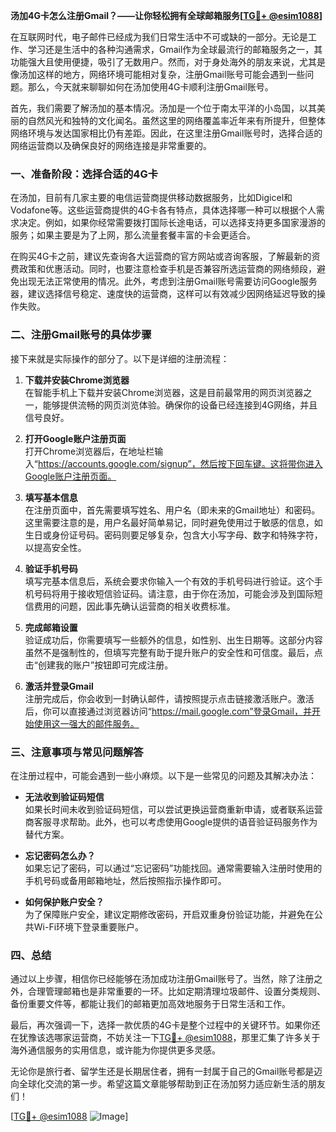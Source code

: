 **汤加4G卡怎么注册Gmail？——让你轻松拥有全球邮箱服务[[TG💪+ @esim1088](https://t.me/s/esim1088)]**

在互联网时代，电子邮件已经成为我们日常生活中不可或缺的一部分。无论是工作、学习还是生活中的各种沟通需求，Gmail作为全球最流行的邮箱服务之一，其功能强大且使用便捷，吸引了无数用户。然而，对于身处海外的朋友来说，尤其是像汤加这样的地方，网络环境可能相对复杂，注册Gmail账号可能会遇到一些问题。那么，今天就来聊聊如何在汤加使用4G卡顺利注册Gmail账号。

首先，我们需要了解汤加的基本情况。汤加是一个位于南太平洋的小岛国，以其美丽的自然风光和独特的文化闻名。虽然这里的网络覆盖率近年来有所提升，但整体网络环境与发达国家相比仍有差距。因此，在这里注册Gmail账号时，选择合适的网络运营商以及确保良好的网络连接是非常重要的。

### **一、准备阶段：选择合适的4G卡**

在汤加，目前有几家主要的电信运营商提供移动数据服务，比如Digicel和Vodafone等。这些运营商提供的4G卡各有特点，具体选择哪一种可以根据个人需求决定。例如，如果你经常需要拨打国际长途电话，可以选择支持更多国家漫游的服务；如果主要是为了上网，那么流量套餐丰富的卡会更适合。

在购买4G卡之前，建议先查询各大运营商的官方网站或咨询客服，了解最新的资费政策和优惠活动。同时，也要注意检查手机是否兼容所选运营商的网络频段，避免出现无法正常使用的情况。此外，考虑到注册Gmail账号需要访问Google服务器，建议选择信号稳定、速度快的运营商，这样可以有效减少因网络延迟导致的操作失败。

### **二、注册Gmail账号的具体步骤**

接下来就是实际操作的部分了。以下是详细的注册流程：

1. **下载并安装Chrome浏览器**  
   在智能手机上下载并安装Chrome浏览器，这是目前最常用的网页浏览器之一，能够提供流畅的网页浏览体验。确保你的设备已经连接到4G网络，并且信号良好。

2. **打开Google账户注册页面**  
   打开Chrome浏览器后，在地址栏输入“https://accounts.google.com/signup”，然后按下回车键。这将带你进入Google账户注册页面。

3. **填写基本信息**  
   在注册页面中，首先需要填写姓名、用户名（即未来的Gmail地址）和密码。这里需要注意的是，用户名最好简单易记，同时避免使用过于敏感的信息，如生日或身份证号码。密码则要足够复杂，包含大小写字母、数字和特殊字符，以提高安全性。

4. **验证手机号码**  
   填写完基本信息后，系统会要求你输入一个有效的手机号码进行验证。这个手机号码将用于接收短信验证码。请注意，由于你在汤加，可能会涉及到国际短信费用的问题，因此事先确认运营商的相关收费标准。

5. **完成邮箱设置**  
   验证成功后，你需要填写一些额外的信息，如性别、出生日期等。这部分内容虽然不是强制性的，但填写完整有助于提升账户的安全性和可信度。最后，点击“创建我的账户”按钮即可完成注册。

6. **激活并登录Gmail**  
   注册完成后，你会收到一封确认邮件，请按照提示点击链接激活账户。激活后，你可以直接通过浏览器访问“https://mail.google.com”登录Gmail，并开始使用这一强大的邮件服务。

### **三、注意事项与常见问题解答**

在注册过程中，可能会遇到一些小麻烦。以下是一些常见的问题及其解决办法：

- **无法收到验证码短信**  
  如果长时间未收到验证码短信，可以尝试更换运营商重新申请，或者联系运营商客服寻求帮助。此外，也可以考虑使用Google提供的语音验证码服务作为替代方案。

- **忘记密码怎么办？**  
  如果忘记了密码，可以通过“忘记密码”功能找回。通常需要输入注册时使用的手机号码或备用邮箱地址，然后按照指示操作即可。

- **如何保护账户安全？**  
  为了保障账户安全，建议定期修改密码，开启双重身份验证功能，并避免在公共Wi-Fi环境下登录重要账户。

### **四、总结**

通过以上步骤，相信你已经能够在汤加成功注册Gmail账号了。当然，除了注册之外，合理管理邮箱也是非常重要的一环。比如定期清理垃圾邮件、设置分类规则、备份重要文件等，都能让我们的邮箱更加高效地服务于日常生活和工作。

最后，再次强调一下，选择一款优质的4G卡是整个过程中的关键环节。如果你还在犹豫该选哪家运营商，不妨关注一下[TG💪+ @esim1088](https://t.me/s/esim1088)，那里汇集了许多关于海外通信服务的实用信息，或许能为你提供更多灵感。

无论你是旅行者、留学生还是长期居住者，拥有一封属于自己的Gmail账号都是迈向全球化交流的第一步。希望这篇文章能够帮助到正在汤加努力适应新生活的朋友们！

[[TG💪+ @esim1088](https://t.me/s/esim1088) ![Image](https://i.postimg.cc/4NQfJmqS/Snipaste-2025-05-13-00-14-12.png)]